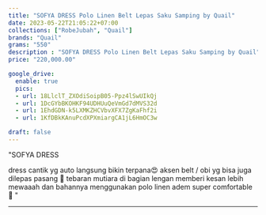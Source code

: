 ```yaml
---
title: "SOFYA DRESS Polo Linen Belt Lepas Saku Samping by Quail"
date: 2023-05-22T21:05:22+07:00
collections: ["RobeJubah", "Quail"]
brands: "Quail"
grams: "550"
description : "SOFYA DRESS Polo Linen Belt Lepas Saku Samping by Quail"
price: "220,000.00"

google_drive:
  enable: true
  pics:
  - url: 18LlclT_ZXOdiSoipB05-Ppz4lSwUIkQj
  - url: 1DcGYbBKOHKF94UDHUuQeVmGd7dMVS32d
  - url: 1EhdGDN-k5LXMKZHCVbvXFX7ZgKaFhf2i
  - url: 1KfDBkKAnuPcdXPXmiargCA1jL6HmOC3w

draft: false
---
```


"SOFYA DRESS

dress cantik yg auto langsung bikin terpana😍 aksen belt / obi yg bisa juga dilepas pasang 💖 tebaran mutiara di bagian lengan memberi kesan lebih mewaaah dan bahannya menggunakan polo linen adem super comfortable 🥰 "



----     
 
